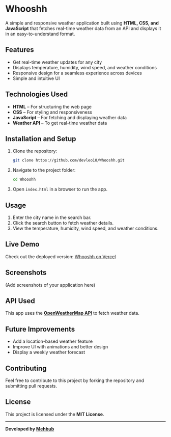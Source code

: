 # Whooshh

A simple and responsive weather application built using **HTML, CSS, and JavaScript** that fetches real-time weather data from an API and displays it in an easy-to-understand format.

## Features

- Get real-time weather updates for any city
- Displays temperature, humidity, wind speed, and weather conditions
- Responsive design for a seamless experience across devices
- Simple and intuitive UI

## Technologies Used

- **HTML** – For structuring the web page
- **CSS** – For styling and responsiveness
- **JavaScript** – For fetching and displaying weather data
- **Weather API** – To get real-time weather data

## Installation and Setup

1. Clone the repository:
   ```bash
   git clone https://github.com/devleo10/Whooshh.git
   ```
2. Navigate to the project folder:
   ```bash
   cd Whooshh
   ```
3. Open `index.html` in a browser to run the app.

## Usage

1. Enter the city name in the search bar.
2. Click the search button to fetch weather details.
3. View the temperature, humidity, wind speed, and weather conditions.

## Live Demo

Check out the deployed version: [Whooshh on Vercel](https://weather-app-leoakash.vercel.app/)

## Screenshots
(Add screenshots of your application here)

## API Used

This app uses the **[OpenWeatherMap API](https://openweathermap.org/api)** to fetch weather data.

## Future Improvements

- Add a location-based weather feature
- Improve UI with animations and better design
- Display a weekly weather forecast

## Contributing

Feel free to contribute to this project by forking the repository and submitting pull requests.

## License

This project is licensed under the **MIT License**.

---

**Developed by [Mehbub](https://github.com/devleo10)**

